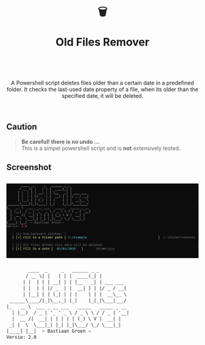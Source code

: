 <br>
<br>
<h1 align="center" style="border: none !important; padding-bottom: 1em !important;">🗑<br><br>Old Files Remover<br><br> </h1>  

<p align="center">
A Powershell script deletes files older than a certain date in a predefined folder. It checks the last-used date property of a file, when its older than the specified date, it will be deleted.
</p>
<br>

## Caution
> **Be careful! there is no undo ...**  
This is a simpel powershell script and is **not** extensively tested.


## Screenshot
 ![screenshot of console](/images/screenshot.png)
 ---
```asciiart
        ____  _     _   ______ _ _
       / __ \| |   | | |  ____(_| |
      | |  | | | __| | | |__   _| | ___ ___
      | |  | | |/ _  | |  __| | | |/ _ / __|
      | |__| | | (_| | | |    | | |  __\__ \
 ______\____/|_|\__,_| |_|    |_|_|\___|___/
|_   __ \  ___ _ __ ___   _____   _____ _ __
  | |__)  / _ | '_ ' _ \ / _ \ \ / / _ | '__|
  |  __ /|  __| | | | | | (_) \ V |  __| |
 _| |  \  \___|_| |_| |_|\___/ \_/ \___|_|
|____| |__|  ~ Bastiaan Groen ~
Versie: 2.0
```
